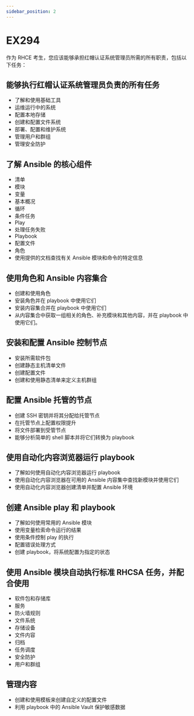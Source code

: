 ```yaml
---
sidebar_position: 2
---
```


# EX294

作为 RHCE 考生，您应该能够承担红帽认证系统管理员所需的所有职责，包括以下任务：

## 能够执行红帽认证系统管理员负责的所有任务

- 了解和使用基础工具
- 运维运行中的系统
- 配置本地存储
- 创建和配置文件系统
- 部署、配置和维护系统
- 管理用户和群组
- 管理安全防护

## 了解 Ansible 的核心组件

- 清单
- 模块
- 变量
- 基本概况
- 循环
- 条件任务
- Play
- 处理任务失败
- Playbook
- 配置文件
- 角色
- 使用提供的文档查找有关 Ansible 模块和命令的特定信息

## 使用角色和 Ansible 内容集合

- 创建和使用角色
- 安装角色并在 playbook 中使用它们
- 安装内容集合并在 playbook 中使用它们
- 从内容集合中获取一组相关的角色、补充模块和其他内容，并在 playbook 中使用它们。

## 安装和配置 Ansible 控制节点

- 安装所需软件包
- 创建静态主机清单文件
- 创建配置文件
- 创建和使用静态清单来定义主机群组

## 配置 Ansible 托管的节点

- 创建 SSH 密钥并将其分配给托管节点
- 在托管节点上配置权限提升
- 将文件部署到受管节点
- 能够分析简单的 shell 脚本并将它们转换为 playbook

## 使用自动化内容浏览器运行 playbook

- 了解如何使用自动化内容浏览器运行 playbook
- 使用自动化内容浏览器在可用的 Ansible 内容集中查找新模块并使用它们
- 使用自动化内容浏览器创建清单并配置 Ansible 环境

## 创建 Ansible play 和 playbook

- 了解如何使用常用的 Ansible 模块
- 使用变量检索命令运行的结果
- 使用条件控制 play 的执行
- 配置错误处理方式
- 创建 playbook，将系统配置为指定的状态

## 使用 Ansible 模块自动执行标准 RHCSA 任务，并配合使用

- 软件包和存储库
- 服务
- 防火墙规则
- 文件系统
- 存储设备
- 文件内容
- 归档
- 任务调度
- 安全防护
- 用户和群组

## 管理内容

- 创建和使用模板来创建自定义的配置文件
- 利用 playbook 中的 Ansible Vault 保护敏感数据
